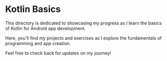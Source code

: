 # Kotlin Basics

This directory is dedicated to showcasing my progress as I learn the basics of Kotlin for Android app development. 

Here, you'll find my projects and exercises as I explore the fundamentals of programming and app creation. 

Feel free to check back for updates on my journey!
